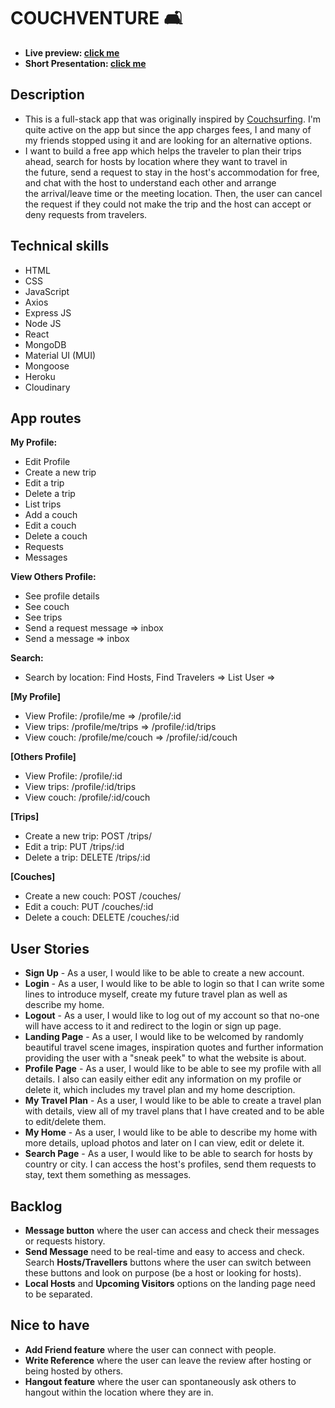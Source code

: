 # COUCHVENTURE 🛋️
- **Live preview: [click me](https://couchventure.herokuapp.com/)**
- **Short Presentation: [click me](https://www.canva.com/design/DAE6qZbSgxM/MFxgJegLKmkaWPS1Aq6Qog/view?utm_content=DAE6qZbSgxM&utm_campaign=designshare&utm_medium=link&utm_source=publishsharelink)**

## Description
- This is a full-stack app that was originally inspired by [Couchsurfing](https://www.couchsurfing.com/). I'm quite active on the app but since the app charges fees, I and many of my friends stopped using it and are looking for an alternative options.
- I want to build a free app which helps the traveler to plan their trips ahead, search for hosts by location where they want to travel in the future, send a request to stay in the host's accommodation for free, and chat with the host to understand each other and arrange the arrival/leave time or the meeting location. Then, the user can cancel the request if they could not make the trip and the host can accept or deny requests from travelers. 

## Technical skills
- HTML
- CSS
- JavaScript
- Axios
- Express JS
- Node JS
- React
- MongoDB
- Material UI (MUI)
- Mongoose
- Heroku
- Cloudinary

## App routes
**My Profile:**
  - Edit Profile
  - Create a new trip
  - Edit a trip
  - Delete a trip
  - List trips
  - Add a couch
  - Edit a couch
  - Delete a couch
  - Requests
  - Messages

**View Others Profile:**
  - See profile details
  - See couch
  - See trips
  - Send a request message => inbox
  - Send a message => inbox

**Search:**
  - Search by location: Find Hosts, Find Travelers => List User =>

**[My Profile]**
- View Profile: /profile/me => /profile/:id
- View trips: /profile/me/trips => /profile/:id/trips
- View couch: /profile/me/couch => /profile/:id/couch

**[Others Profile]**
- View Profile: /profile/:id
- View trips: /profile/:id/trips
- View couch: /profile/:id/couch

**[Trips]**
- Create a new trip: POST /trips/
- Edit a trip: PUT /trips/:id
- Delete a trip: DELETE /trips/:id

**[Couches]**
- Create a new couch: POST /couches/
- Edit a couch: PUT /couches/:id
- Delete a couch: DELETE /couches/:id

## User Stories
- **Sign Up** - As a user, I would like to be able to create a new account.
- **Login** - As a user, I would like to be able to login so that I can write some lines to introduce myself, create my future travel plan as well as describe my home.
- **Logout** - As a user, I would like to log out of my account so that no-one will have access to it and redirect to the login or sign up page.
- **Landing Page** - As a user, I would like to be welcomed by randomly beautiful travel scene images, inspiration quotes and further information providing the user with a "sneak peek" to what the website is about.
- **Profile Page** - As a user, I would like to be able to see my profile with all details. I also can easily either edit any information on my profile or delete it, which includes my travel plan and my home description.
- **My Travel Plan** - As a user, I would like to be able to create a travel plan with details, view all of my travel plans that I have created and to be able to edit/delete them.
- **My Home** - As a user, I would like to be able to describe my home with more details, upload photos and later on I can view, edit or delete it.
- **Search Page** - As a user, I would like to be able to search for hosts by country or city. I can access the host's profiles, send them requests to stay, text them something as messages.

## Backlog
- **Message button** where the user can access and check their messages or requests history.
- **Send Message** need to be real-time and easy to access and check.
Search **Hosts/Travellers** buttons where the user can switch between these buttons and look on purpose (be a host or looking for hosts).
- **Local Hosts** and **Upcoming Visitors** options on the landing page need to be separated.

## Nice to have
- **Add Friend feature** where the user can connect with people.
- **Write Reference** where the user can leave the review after hosting or being hosted by others.
- **Hangout feature** where the user can spontaneously ask others to hangout within the location where they are in.
